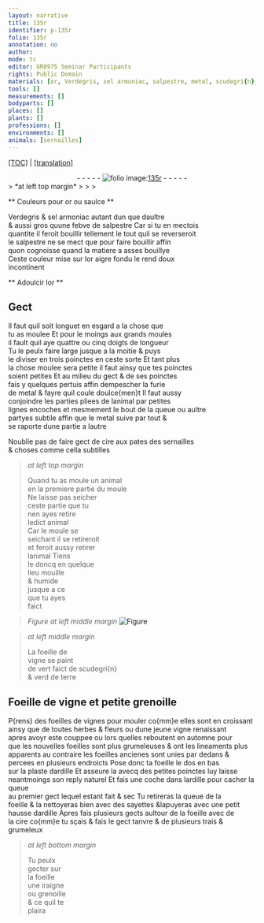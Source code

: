 ```yaml
---
layout: narrative
title: 135r
identifier: p-135r
folio: 135r
annotation: no
author:
mode: tc
editor: GR8975 Seminar Participants
rights: Public Domain
materials: [or, Verdegris, sel armoniac, salpestre, metal, scudegri{n}, verd de terre, ardille, cire]
tools: []
measurements: []
bodyparts: []
places: []
plants: []
professions: []
environments: []
animals: [sernailles]
---
```


<p><a href="{{ site.baseurl }}/diplomatic/">[TOC]</a> | <a href="{{ site.baseurl }}/_texts/p-135r_tl.md/">[translation]</a></p><div class="folio" align="center">- - - - - <a href="http://gallica.bnf.fr/ark:/12148/btv1b10500001g/f275.item.r=" target="_blank"><img src="https://cu-mkp.github.io/2017-workshop-edition/assets/photo-icon.png" alt="folio image: " style="display:inline-block; margin-bottom:-3px;"/>135r</a> - - - - - </div>  
> *at left top margin*
> 
> 
>   

** Couleurs pour <span class="m">or</span> ou saulce  **

 
 <span class="m">Verdegris</span> & <span class="m">sel armoniac</span> autant dun que daultre <br/> & aussi gros quune febve de <span class="m">salpestre</span> Car si tu en mectois <br/> quantite il feroit bouillir tellement le tout quil se reverseroit <br/> le <span class="m">salpestre</span> ne se mect que pour faire bouillir affin <br/> quon cognoisse quand la matiere a asses bouillye <br/> Ceste couleur mise sur l<span class="m">or</span> aigre fondu le rend doux <br/> incontinent 
  

** Adoulcir l<span class="m">or</span>  **

 
 
  

## Gect 

 
 Il faut quil soit longuet en esgard a la chose que <br/> tu as moulee Et pour le moings aux grands moules <br/> il fault quil aye quattre ou cinq doigts de longueur <br/> Tu le peulx faire large jusque a la moitie & puys <br/> le diviser en trois poinctes en ceste sorte Et tant plus <br/> la chose moulee sera petite il faut ainsy que tes poinctes <br/> soient petites Et au milieu du gect & de ses poinctes <br/> fais y quelques pertuis affin dempescher la furie <br/> de <span class="m">metal</span> & fayre quil coule doulce{men}t Il faut aussy <br/> conjoindre les parties pliees de lanimal par petites <br/> lignes encoches et mesmement le bout de la queue ou aultre <br/> partyes subtile affin que le <span class="m">metal</span> suive par tout & <br/> se raporte dune partie a lautre 
 
 Noublie pas de faire gect de cire aux pates des <span class="al">sernailles</span><br/> & choses comme cella subtilles 
 
> *at left top margin*
> 
> 
>   Quand tu <span class="add">as</span> moule un animal <br/> en la premiere partie du moule <br/> Ne laisse pas seicher <br/> ceste partie que tu <br/> nen ayes retire <br/> ledict animal <br/> Car le moule se <br/> seichant il se retireroit <br/> et feroit aussy retirer <br/> lanimal Tiens <br/> le doncq en quelque <br/> lieu mouille <br/> & humide <br/> jusque a ce <br/> que tu ayes <br/> faict 
 
> *Figure*
> *at left middle margin*
> <a href="https://drive.google.com/open?id=0B9-oNrvWdlO5U3BqOGxwTHNPeVk" target="_blank"><img src="https://cu-mkp.github.io/GR8975-edition/assets/photo-icon.png" alt="Figure" style="display:inline-block; margin-bottom:-3px;"/></a>
 
> *at left middle margin*
> 
> 
>   La foeille de<br/> vigne se paint <br/> de vert faict de <span class="m">scudegri{n}</span> <br/> & <span class="m">verd de terre</span> 
 
 
  

## Foeille de vigne et petite grenoille 

 
 P{rens} des foeilles de vignes pour mouler co{mm}e elles sont en croissant <br/> ainsy que de toutes herbes & fleurs ou dune jeune vigne renaissant <br/> apres avoyr este couppee ou lors quelles reboutent en automne pour <br/> que les nouvelles foeilles sont plus grumeleuses & ont les lineaments plus <br/> apparents au contraire les foeilles ancienes sont unies par dedans & <br/> percees en plusieurs endroicts Pose donc ta foeille le dos en bas <br/> sur la plaste d<span class="m">ardille</span> Et asseure la avecq des petites poinctes luy laisse <br/> neantmoings son reply naturel Et fais une coche <span class="add">dans l<span class="m">ardille</span></span> pour cacher la queue <br/> au premier gect lequel estant fait & sec Tu retireras la queue de la <br/> foeille & la nettoyeras bien avec des sayettes &lapuyeras avec une petit <br/> hausse d<span class="m">ardille</span> Apres fais plusieurs gects aultour de la foeille avec de <br/> la <span class="m">cire</span> co{mm}e tu sçais & fais le gect tanvre & de plusieurs trais & grumeleux 
 
> *at left bottom margin*
> 
> 
>   Tu peulx<br/> gecter sur<br/> la foeille<br/> une iraigne<br/> ou grenoille<br/> & ce quil te<br/> plaira 
 
